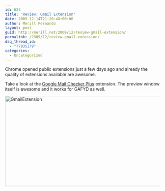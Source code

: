 ```yaml
---
id: 623
title: 'Review: Gmail Extension'
date: 2009-12-14T21:20:48+00:00
author: Merill Fernando
layout: post
guid: http://merill.net/2009/12/review-gmail-extension/
permalink: /2009/12/review-gmail-extension/
dsq_thread_id:
  - "77835179"
categories:
  - Uncategorized
---
```

<p>Chrome opened public extensions just a few days ago and already the quality of extensions available are awesome.</p>  <p>Take a look at the <a href="https://chrome.google.com/extensions/detail/gffjhibehnempbkeheiccaincokdjbfe">Google Mail Checker Plus</a> extension. The preview window itself is awesome and it works for GAFYD as well. </p>  <p><a href="https://merill.net/wp-content/uploads/2009/12/GmailExtension.png"><img style="border-bottom: 0px; border-left: 0px; display: inline; border-top: 0px; border-right: 0px" title="GmailExtension" border="0" alt="GmailExtension" src="https://merill.net/wp-content/uploads/2009/12/GmailExtension_thumb.png" width="640" height="294" /></a></p>